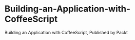 # Building-an-Application-with-CoffeeScript
Building an Application with CoffeeScript, Published by Packt

